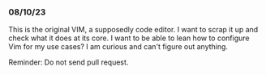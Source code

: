 ### 08/10/23
This is the original VIM, a supposedly code editor.
I want to scrap it up and check what it does at its core.
I want to be able to lean how to configure Vim for my use cases?
I am curious and can't figure out anything.

Reminder: Do not send pull request.

